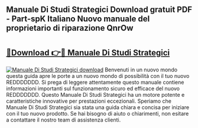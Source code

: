## Manuale Di Studi Strategici Download gratuit PDF - Part-spK Italiano Nuovo manuale del proprietario di riparazione QnrOw

# <h2><a href="http://dfeuuy0.blite.top/?on=Manuale+Di+Studi+Strategici">🔗Download 👉🔴 Manuale Di Studi Strategici</a></h2>

[![Manuale Di Studi Strategici download](https://i.imgur.com/lujVjoI.png)](http://dfeuuy0.blite.top/?on=Manuale+Di+Studi+Strategici)
Benvenuti in un nuovo mondo questa guida apre le porte a un nuovo mondo di possibilità con il tuo nuovo REDDDDDDD. Si prega di leggere attentamente questo manuale contiene informazioni importanti sul funzionamento sicuro ed efficace del nuovo REDDDDDDD. Questo Manuale Di Studi Strategici ha un motore potente e caratteristiche innovative per prestazioni eccezionali. Speriamo che Manuale Di Studi Strategici sia stata una guida chiara e concisa per iniziare con il tuo nuovo prodotto. Se hai bisogno di aiuto o chiarimenti, non esitare a contattare il nostro team di assistenza clienti.
